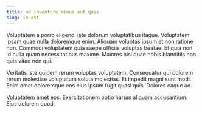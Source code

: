 ```yaml
---
title: ad inventore minus aut quis
slug: in est
---
```


Voluptatem a porro eligendi iste dolorum voluptatibus itaque. Voluptatem ipsam quae nulla doloremque enim. Aliquam voluptas ipsum et non ratione non. Commodi voluptatem quia saepe officiis voluptas beatae. Et quia non id nulla quam necessitatibus maxime. Maiores nisi quae nobis blanditiis non quis vitae non qui.

Veritatis iste quidem rerum voluptas voluptatem. Consequatur qui dolorem rerum molestiae voluptatum soluta molestias. Et impedit magni sunt modi. Enim amet doloremque eos eius ipsum fugit quasi quis. Dolores eaque ad.

Voluptatem amet eos. Exercitationem optio harum aliquam accusantium. Eius dolorem quod.
